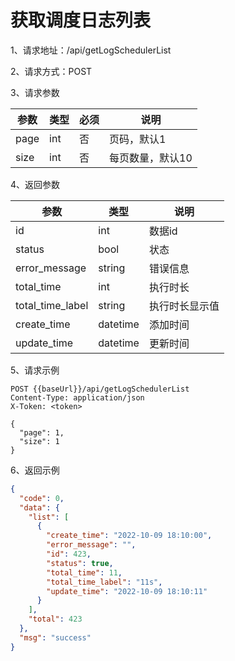 # 获取调度日志列表

1、请求地址：/api/getLogSchedulerList

2、请求方式：POST

3、请求参数

| 参数  | 类型   | 必须 | 说明 |
| -| - | - | - |
|page | int | 否 | 页码，默认1
|size | int | 否 | 每页数量，默认10

4、返回参数

| 参数  | 类型   | 说明 |
| -| - | - |
| id | int | 数据id
| status | bool | 状态
| error_message | string | 错误信息
| total_time | int | 执行时长
| total_time_label | string | 执行时长显示值
| create_time | datetime  | 添加时间
| update_time | datetime  | 更新时间

5、请求示例

```
POST {{baseUrl}}/api/getLogSchedulerList
Content-Type: application/json
X-Token: <token>

{
  "page": 1,
  "size": 1
}
```

6、返回示例

```json
{
  "code": 0,
  "data": {
    "list": [
      {
        "create_time": "2022-10-09 18:10:00",
        "error_message": "",
        "id": 423,
        "status": true,
        "total_time": 11,
        "total_time_label": "11s",
        "update_time": "2022-10-09 18:10:11"
      }
    ],
    "total": 423
  },
  "msg": "success"
}

```
